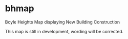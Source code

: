 # bhmap
Boyle Heights Map displaying New Building Construction

This map is still in development, wording will be corrected.
